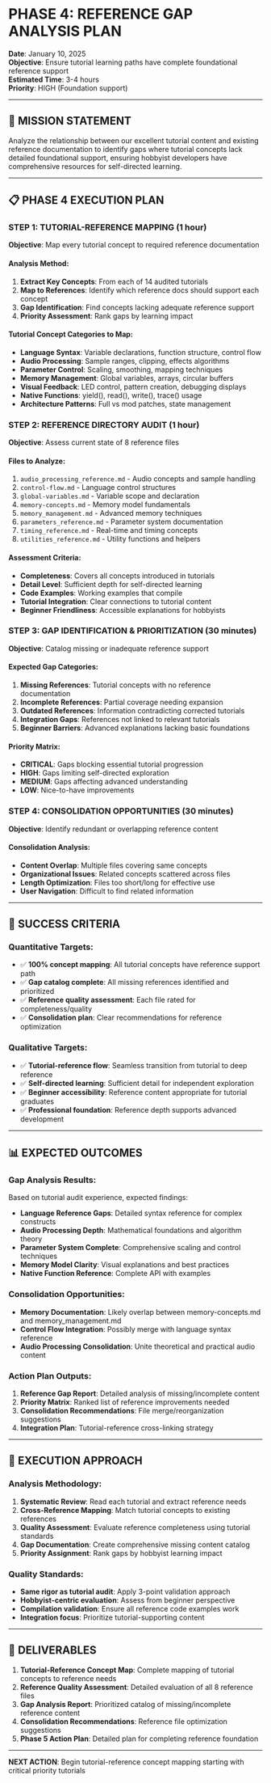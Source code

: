 # PHASE 4: REFERENCE GAP ANALYSIS PLAN

**Date**: January 10, 2025  
**Objective**: Ensure tutorial learning paths have complete foundational reference support  
**Estimated Time**: 3-4 hours  
**Priority**: HIGH (Foundation support)

---

## 🎯 MISSION STATEMENT

Analyze the relationship between our excellent tutorial content and existing reference documentation to identify gaps where tutorial concepts lack detailed foundational support, ensuring hobbyist developers have comprehensive resources for self-directed learning.

---

## 📋 PHASE 4 EXECUTION PLAN

### **STEP 1: TUTORIAL-REFERENCE MAPPING** (1 hour)
**Objective**: Map every tutorial concept to required reference documentation

#### **Analysis Method**:
1. **Extract Key Concepts**: From each of 14 audited tutorials
2. **Map to References**: Identify which reference docs should support each concept
3. **Gap Identification**: Find concepts lacking adequate reference support
4. **Priority Assessment**: Rank gaps by learning impact

#### **Tutorial Concept Categories to Map**:
- **Language Syntax**: Variable declarations, function structure, control flow
- **Audio Processing**: Sample ranges, clipping, effects algorithms  
- **Parameter Control**: Scaling, smoothing, mapping techniques
- **Memory Management**: Global variables, arrays, circular buffers
- **Visual Feedback**: LED control, pattern creation, debugging displays
- **Native Functions**: yield(), read(), write(), trace() usage
- **Architecture Patterns**: Full vs mod patches, state management

### **STEP 2: REFERENCE DIRECTORY AUDIT** (1 hour)  
**Objective**: Assess current state of 8 reference files

#### **Files to Analyze**:
1. `audio_processing_reference.md` - Audio concepts and sample handling
2. `control-flow.md` - Language control structures
3. `global-variables.md` - Variable scope and declaration
4. `memory-concepts.md` - Memory model fundamentals
5. `memory_management.md` - Advanced memory techniques
6. `parameters_reference.md` - Parameter system documentation
7. `timing_reference.md` - Real-time and timing concepts
8. `utilities_reference.md` - Utility functions and helpers

#### **Assessment Criteria**:
- **Completeness**: Covers all concepts introduced in tutorials
- **Detail Level**: Sufficient depth for self-directed learning
- **Code Examples**: Working examples that compile
- **Tutorial Integration**: Clear connections to tutorial content
- **Beginner Friendliness**: Accessible explanations for hobbyists

### **STEP 3: GAP IDENTIFICATION & PRIORITIZATION** (30 minutes)
**Objective**: Catalog missing or inadequate reference support

#### **Expected Gap Categories**:
1. **Missing References**: Tutorial concepts with no reference documentation
2. **Incomplete References**: Partial coverage needing expansion  
3. **Outdated References**: Information contradicting corrected tutorials
4. **Integration Gaps**: References not linked to relevant tutorials
5. **Beginner Barriers**: Advanced explanations lacking basic foundations

#### **Priority Matrix**:
- **CRITICAL**: Gaps blocking essential tutorial progression
- **HIGH**: Gaps limiting self-directed exploration
- **MEDIUM**: Gaps affecting advanced understanding
- **LOW**: Nice-to-have improvements

### **STEP 4: CONSOLIDATION OPPORTUNITIES** (30 minutes)
**Objective**: Identify redundant or overlapping reference content

#### **Consolidation Analysis**:
- **Content Overlap**: Multiple files covering same concepts
- **Organizational Issues**: Related concepts scattered across files
- **Length Optimization**: Files too short/long for effective use
- **User Navigation**: Difficult to find related information

---

## 🎯 SUCCESS CRITERIA

### **Quantitative Targets**:
- ✅ **100% concept mapping**: All tutorial concepts have reference support path
- ✅ **Gap catalog complete**: All missing references identified and prioritized
- ✅ **Reference quality assessment**: Each file rated for completeness/quality
- ✅ **Consolidation plan**: Clear recommendations for reference optimization

### **Qualitative Targets**:
- ✅ **Tutorial-reference flow**: Seamless transition from tutorial to deep reference
- ✅ **Self-directed learning**: Sufficient detail for independent exploration
- ✅ **Beginner accessibility**: Reference content appropriate for tutorial graduates
- ✅ **Professional foundation**: Reference depth supports advanced development

---

## 📊 EXPECTED OUTCOMES

### **Gap Analysis Results**:
Based on tutorial audit experience, expected findings:
- **Language Reference Gaps**: Detailed syntax reference for complex constructs
- **Audio Processing Depth**: Mathematical foundations and algorithm theory
- **Parameter System Complete**: Comprehensive scaling and control techniques
- **Memory Model Clarity**: Visual explanations and best practices
- **Native Function Reference**: Complete API with examples

### **Consolidation Opportunities**:
- **Memory Documentation**: Likely overlap between memory-concepts.md and memory_management.md
- **Control Flow Integration**: Possibly merge with language syntax reference
- **Audio Processing Consolidation**: Unite theoretical and practical audio content

### **Action Plan Outputs**:
1. **Reference Gap Report**: Detailed analysis of missing/incomplete content
2. **Priority Matrix**: Ranked list of reference improvements needed
3. **Consolidation Recommendations**: File merge/reorganization suggestions
4. **Integration Plan**: Tutorial-reference cross-linking strategy

---

## 🚀 EXECUTION APPROACH

### **Analysis Methodology**:
1. **Systematic Review**: Read each tutorial and extract reference needs
2. **Cross-Reference Mapping**: Match tutorial concepts to existing references  
3. **Quality Assessment**: Evaluate reference completeness using tutorial standards
4. **Gap Documentation**: Create comprehensive missing content catalog
5. **Priority Assignment**: Rank gaps by hobbyist learning impact

### **Quality Standards**:
- **Same rigor as tutorial audit**: Apply 3-point validation approach
- **Hobbyist-centric evaluation**: Assess from beginner perspective
- **Compilation validation**: Ensure all reference code examples work
- **Integration focus**: Prioritize tutorial-supporting content

---

## 🎯 DELIVERABLES

1. **Tutorial-Reference Concept Map**: Complete mapping of tutorial concepts to reference needs
2. **Reference Quality Assessment**: Detailed evaluation of all 8 reference files  
3. **Gap Analysis Report**: Prioritized catalog of missing/incomplete reference content
4. **Consolidation Recommendations**: Reference file optimization suggestions
5. **Phase 5 Action Plan**: Detailed plan for completing reference foundation

---

**NEXT ACTION**: Begin tutorial-reference concept mapping starting with critical priority tutorials